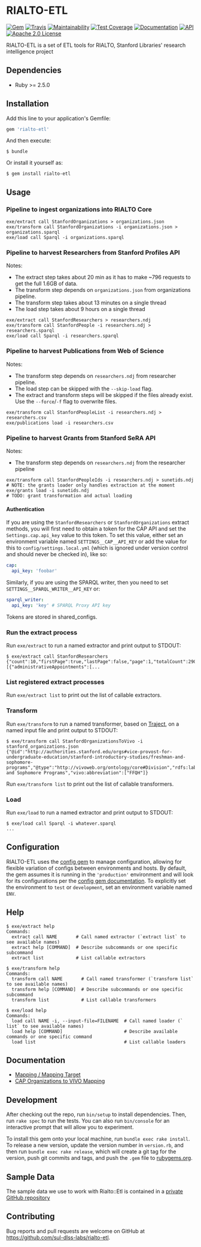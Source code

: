 # RIALTO-ETL

[![Gem](https://img.shields.io/gem/v/rialto-etl.svg)](https://rubygems.org/gems/rialto-etl)
[![Travis](https://img.shields.io/travis/sul-dlss-labs/rialto-etl.svg)](https://travis-ci.org/sul-dlss-labs/rialto-etl)
[![Maintainability](https://api.codeclimate.com/v1/badges/ada551c43bfa26ab534d/maintainability)](https://codeclimate.com/github/sul-dlss-labs/rialto-etl/maintainability)
[![Test Coverage](https://api.codeclimate.com/v1/badges/ada551c43bfa26ab534d/test_coverage)](https://codeclimate.com/github/sul-dlss-labs/rialto-etl/test_coverage)
[![Documentation](https://inch-ci.org/github/sul-dlss-labs/rialto-etl.svg?branch=master)](https://inch-ci.org/github/sul-dlss-labs/rialto-etl)
[![API](http://img.shields.io/badge/API-docs-blue.svg)](http://rubydoc.info/gems/rialto-etl)
[![Apache 2.0 License](http://img.shields.io/badge/APACHE2-license-blue.svg)](./LICENSE)

RIALTO-ETL is a set of ETL tools for RIALTO, Stanford Libraries' research intelligence project

## Dependencies

- Ruby >= 2.5.0

## Installation

Add this line to your application's Gemfile:

```ruby
gem 'rialto-etl'
```

And then execute:

    $ bundle

Or install it yourself as:

    $ gem install rialto-etl

## Usage

### Pipeline to ingest organizations into RIALTO Core

```
exe/extract call StanfordOrganizations > organizations.json
exe/transform call StanfordOrganizations -i organizations.json > organizations.sparql
exe/load call Sparql -i organizations.sparql
```

### Pipeline to harvest Researchers from Stanford Profiles API

Notes:
* The extract step takes about 20 min as it has to make ~796 requests to get the full
1.6GB of data.
* The transform step depends on `organizations.json` from organizations pipeline.
* The transform step takes about 13 minutes on a single thread
* The load step takes about 9 hours on a single thread

```
exe/extract call StanfordResearchers > researchers.ndj
exe/transform call StanfordPeople -i researchers.ndj > researchers.sparql
exe/load call Sparql -i researchers.sparql
```


### Pipeline to harvest Publications from Web of Science
Notes:
* The transform step depends on `researchers.ndj` from researcher pipeline.
* The load step can be skipped with the `--skip-load` flag.
* The extract and transform steps will be skipped if the files already exist. Use the `--force`/`-f` flag to overwrite files.

```
exe/transform call StanfordPeopleList -i researchers.ndj > researchers.csv
exe/publications load -i researchers.csv
```

### Pipeline to harvest Grants from Stanford SeRA API

Notes:
* The transform step depends on `researchers.ndj` from the researcher pipeline

```
exe/transform call StanfordPeopleIds -i researchers.ndj > sunetids.ndj
# NOTE: the grants loader only handles extraction at the moment
exe/grants load -i sunetids.ndj
# TODO: grant transformation and actual loading
```

#### Authentication

If you are using the `StanfordResearchers` or `StanfordOrganizations` extract methods, you will first need to obtain a token for the CAP API and set the `Settings.cap.api_key` value to this token. To set this value, either set an environment variable named `SETTINGS__CAP__API_KEY` or add the value for this to `config/settings.local.yml` (which is ignored under version control and should never be checked in), like so:


```yaml
cap:
  api_key: 'foobar'
```

Similarly, if you are using the SPARQL writer, then you need to set `SETTINGS__SPARQL_WRITER__API_KEY` or:

```yaml
sparql_writer:
  api_key: 'key' # SPARQL Proxy API key
```

Tokens are stored in shared_configs.

### Run the extract process

Run `exe/extract` to run a named extractor and print output to STDOUT:

    $ exe/extract call StanfordResearchers
    {"count":10,"firstPage":true,"lastPage":false,"page":1,"totalCount":29089,"totalPages":2909,"values":[{"administrativeAppointments":[...

### List registered extract processes

Run `exe/extract list` to print out the list of callable extractors.

### Transform

Run `exe/transform` to run a named transformer, based on [Traject](https://github.com/traject/traject), on a named input file and print output to STDOUT:

    $ exe/transform call StanfordOrganizationsToVivo -i stanford_organizations.json
    {"@id":"http://authorities.stanford.edu/orgs#vice-provost-for-undergraduate-education/stanford-introductory-studies/freshman-and-sophomore-programs","@type":"http://vivoweb.org/ontology/core#Division","rdfs:label":"Freshman and Sophomore Programs","vivo:abbreviation":["FFQH"]}

Run `exe/transform list` to print out the list of callable transformers.

### Load

Run `exe/load` to run a named extractor and print output to STDOUT:

    $ exe/load call Sparql -i whatever.sparql
    ...

## Configuration

RIALTO-ETL uses the [config gem](https://github.com/railsconfig/config) to manage configuration, allowing for flexible variation of configs between environments and hosts. By default, the gem assumes it is running in the `'production'` environment and will look for its configurations per the [config gem documentation](https://github.com/railsconfig/config#accessing-the-settings-object). To explicitly set the environment to `test` or `development`, set an environment variable named `ENV`.

## Help

    $ exe/extract help
    Commands:
      extract call NAME       # Call named extractor (`extract list` to see available names)
      extract help [COMMAND]  # Describe subcommands or one specific subcommand
      extract list            # List callable extractors

    $ exe/transform help
    Commands:
      transform call NAME       # Call named transformer (`transform list` to see available names)
      transform help [COMMAND]  # Describe subcommands or one specific subcommand
      transform list            # List callable transformers

    $ exe/load help
    Commands:
      load call NAME -i, --input-file=FILENAME  # Call named loader (` list` to see available names)
      load help [COMMAND]                       # Describe available commands or one specific command
      load list                                 # List callable loaders

## Documentation

* [Mapping / Mapping Target](./mapping.md)
* [CAP Organizations to VIVO Mapping](./docs/CAP-organizations.md)

## Development

After checking out the repo, run `bin/setup` to install dependencies. Then, run `rake spec` to run the tests. You can also run `bin/console` for an interactive prompt that will allow you to experiment.

To install this gem onto your local machine, run `bundle exec rake install`. To release a new version, update the version number in `version.rb`, and then run `bundle exec rake release`, which will create a git tag for the version, push git commits and tags, and push the `.gem` file to [rubygems.org](https://rubygems.org).

## Sample Data

The sample data we use to work with Rialto::Etl is contained in a [private GitHub repository](https://github.com:sul-dlss/rialto-sample-data)

## Contributing

Bug reports and pull requests are welcome on GitHub at https://github.com/sul-dlss-labs/rialto-etl.
